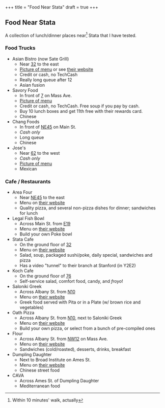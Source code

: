 +++
title = "Food Near Stata"
draft = true
+++

## Food Near Stata

A collection of lunch/dinner places near[^1] Stata that I have tested.

### Food Trucks

- Asian Bistro (now Sate Grill)
    - Near [32](https://whereis.mit.edu/?go=32) to the east
    - [Picture of menu](./asian-bistro-menu.png) or see [their website](http://sategrill.com/menu/)
    - Credit or cash, no TechCash
    - Really long queue after 12
    - Asian fusion
- Savory Food
    - In front of [7](https://whereis.mit.edu/?go=7) on Mass Ave.
    - [Picture of menu](./savory-menu.jpg)
    - Credit or cash, no TechCash. Free soup if you pay by cash.
    - Buy 10 lunch boxes and get 11th free with their rewards card.
    - Chinese
- Chang Foods
    - In front of [NE45](https://whereis.mit.edu/?go=NE45) on Main St.
    - _Cash only_
    - Long queue
    - Chinese
- Jose's
    - Near [62](https://whereis.mit.edu/?go=62) to the west
    - _Cash only_
    - [Picture of menu](./jose-menu.jpg)
    - Mexican

### Cafe / Restaurants

- Area Four
    - Near [NE45](https://whereis.mit.edu/?go=NE45) to the east
    - Menu on [their website](http://areafour.com/locations/kendall-square/)
    - Quality pizza, and several non-pizza dishes for dinner; sandwiches for lunch
- Legal Fish Bowl
    - Across Main St. from [E19](https://whereis.mit.edu/?go=E19)
    - Menu on [their website](https://files.legalseafoods.com/file/LSF-FishBowl-Menu-B924.pdf)
    - Build your own Poke bowl
- Stata Cafe
    - On the ground floor of [32](https://whereis.mit.edu/?go=32)
    - Menu on [their website](https://whereis.mit.edu/?go=E19)
    - Salad, soup, packaged sushi/poke, daily special, sandwiches and pizza
    - Has a video "tunnel" to their branch at Stanford (in Y2E2)
- Koch Cafe
    - On the ground floor of [76](https://whereis.mit.edu/?go=76)
    - Self-service salad, comfort food, candy, and _froyo_!
- Saloniki Greek
	- Across Albany St. from [N10](https://whereis.mit.edu/?go=N10)
	- Menu on [their website](https://www.salonikigreek.com/menus/)
	- Greek food served with Pita or in a Plate (w/ brown rice and vegetables)
- Oath Pizza
    - Across Albany St. from [N10](https://whereis.mit.edu/?go=N10), next to Saloniki Greek
    - Menu on [their website](http://oathpizza.com/menu)
    - Build your own pizza, or select from a bunch of pre-compiled ones
- Flour
    - Across Albany St. from [NW12](https://whereis.mit.edu/?go=NW12) on Mass Ave.
    - Menu on [their website](https://flourbakery.com/menu/)
    - Sandwiches (cold/roasted), desserts, drinks, breakfast
- Dumpling Daughter
    - Next to Broad Institute on Ames St.
    - Menu on [their website](https://www.dumplingdaughter.com/menu-cambridge)
    - Chinese street food
- CAVA
    - Across Ames St. of Dumpling Daughter
    - Mediterranean food

[^1]: Within 10 minutes' walk, actually
